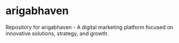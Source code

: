 # arigabhaven
Repository for arigabhaven - A digital marketing platform focused on innovative solutions, strategy, and growth.
